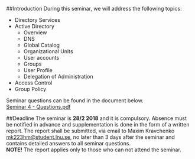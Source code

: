 ##Introduction
During this seminar, we will address the following topics:

* Directory Services
* Active Directory
    * Overview
    * DNS
    * Global Catalog
    * Organizational Units
    * User accounts
    * Groups
    * User Profile
    * Delegation of Administration
* Access Control
* Group Policy

Seminar questions can be found in the document below. <br />
[Seminar 4 - Questions.pdf](https://github.com/1DV020/Seminar/raw/master/Seminar%204/Seminar_4.pdf)

##Deadline
The seminar is **28/2 2018** and it is compulsory.
Absence must be notified in advance and supplementation is done in the form of a written report. The report shall be submitted, via email to Maxim Kravchenko <mk223hm@student.lnu.se>, no later than 3 days after the seminar and contains detailed answers to all seminar questions. <br />
**NOTE!** The report applies only to those who can not attend the seminar.
